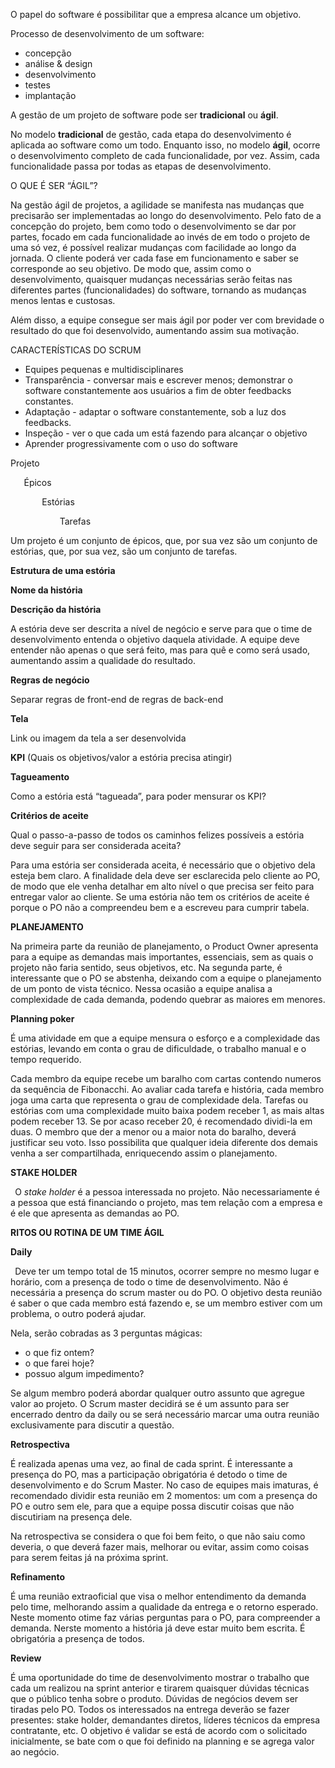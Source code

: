 ﻿O papel do software é possibilitar que a empresa alcance um objetivo.

Processo de desenvolvimento de um software:

- concepção
- análise & design
- desenvolvimento
- testes
- implantação

A gestão de um projeto de software pode ser **tradicional** ou **ágil**.

No modelo **tradicional** de gestão, cada etapa do desenvolvimento é aplicada ao software como um todo. Enquanto isso, no modelo **ágil**, ocorre o desenvolvimento completo de cada funcionalidade, por vez. Assim, cada funcionalidade passa por todas as etapas de desenvolvimento.

O QUE É SER “ÁGIL”?

Na gestão ágil de projetos, a agilidade se manifesta nas mudanças que precisarão ser implementadas ao longo do desenvolvimento. Pelo fato de a concepção do projeto, bem como todo o desenvolvimento se dar por partes, focado em cada funcionalidade ao invés de em todo o projeto de uma só vez, é possível realizar mudanças com facilidade ao longo da jornada. O cliente poderá ver cada fase em funcionamento e saber se corresponde ao seu objetivo. De modo que, assim como o desenvolvimento, quaisquer mudanças necessárias serão feitas nas diferentes partes (funcionalidades) do software, tornando as mudanças menos lentas e custosas.

Além disso, a equipe consegue ser mais ágil por poder ver com brevidade o resultado do que foi desenvolvido, aumentando assim sua motivação.

CARACTERÍSTICAS DO SCRUM

- Equipes pequenas e multidisciplinares
- Transparência - conversar mais e escrever menos; demonstrar o software constantemente aos usuários a fim de obter feedbacks constantes.
- Adaptação - adaptar o software constantemente, sob a luz dos feedbacks.
- Inspeção - ver o que cada um está fazendo para alcançar o objetivo
- Aprender progressivamente com o uso do software


Projeto

`	`Épicos

`		`Estórias

`			`Tarefas

Um projeto é um conjunto de épicos, que, por sua vez são um conjunto de estórias, que, por sua vez, são um conjunto de tarefas.

**Estrutura de uma estória**

**Nome da história**

**Descrição da história**

A estória deve ser descrita a nível de negócio e serve para que o time de desenvolvimento entenda o objetivo daquela atividade. A equipe deve entender não apenas o que será feito, mas para quê e como será usado, aumentando assim a qualidade do resultado.

**Regras de negócio**

Separar regras de front-end de regras de back-end

**Tela**

Link ou imagem da tela a ser desenvolvida

**KPI** (Quais os objetivos/valor a estória precisa atingir)

**Tagueamento**

Como a estória está “tagueada”, para poder mensurar os KPI?

**Critérios de aceite**

Qual o passo-a-passo de todos os caminhos felizes possíveis a estória deve seguir para ser considerada aceita?

Para uma estória ser considerada aceita, é necessário que o objetivo dela esteja bem claro. A finalidade dela deve ser esclarecida pelo cliente ao PO, de modo que ele venha detalhar em alto nível o que precisa ser feito para entregar valor ao cliente. Se uma estória não tem os critérios de aceite é porque o PO não a compreendeu bem e a escreveu para cumprir tabela.


**PLANEJAMENTO**

Na primeira parte da reunião de planejamento, o Product Owner apresenta para a equipe as demandas mais importantes, essenciais, sem as quais o projeto não faria sentido, seus objetivos, etc. Na segunda parte, é interessante que o PO se abstenha, deixando com a equipe o planejamento de um ponto de vista técnico. Nessa ocasião a equipe analisa a complexidade de cada demanda, podendo quebrar as maiores em menores.

**Planning poker**

É uma atividade em que a equipe mensura o esforço e a complexidade das estórias, levando em conta o grau de dificuldade, o trabalho manual e o tempo requerido.

Cada membro da equipe recebe um baralho com cartas contendo numeros da sequência de Fibonacchi. Ao avaliar cada tarefa e história, cada membro joga uma carta que representa o grau de complexidade dela. Tarefas ou estórias com uma complexidade muito baixa podem receber 1, as mais altas podem receber 13. Se por acaso receber 20, é recomendado dividi-la em duas. O membro que der a menor ou a maior nota do baralho, deverá justificar seu voto. Isso possibilita que qualquer ideia diferente dos demais venha a ser compartilhada, enriquecendo assim o planejamento.

**STAKE HOLDER**

` `O *stake holder*  é a pessoa interessada no projeto. Não necessariamente é a pessoa que está financiando o projeto, mas tem relação com a empresa e é ele que apresenta as demandas ao PO. 

**RITOS OU ROTINA DE UM TIME ÁGIL**

**Daily**

` `Deve ter um tempo total de 15 minutos, ocorrer sempre no mesmo lugar e horário, com a presença de todo o time de desenvolvimento. Não é necessária a presença do scrum master ou do PO. O objetivo desta reunião é saber o que cada membro está fazendo e, se um membro estiver com um problema, o outro poderá ajudar.

Nela, serão cobradas as 3 perguntas mágicas:

- o que fiz ontem?
- o que farei hoje?
- possuo algum impedimento?

Se algum membro poderá abordar qualquer outro assunto que agregue valor ao projeto. O Scrum master decidirá se é um assunto para ser encerrado dentro da daily ou se será necessário marcar uma outra reunião exclusivamente para discutir a questão.

**Retrospectiva**

É realizada apenas uma vez, ao final de cada sprint. É interessante a presença do PO, mas a participação obrigatória é detodo o time de desenvolvimento e do Scrum Master.  No caso de equipes mais imaturas, é recomendado dividir esta reunião em 2 momentos: um com a presença do PO e outro sem ele, para que a equipe possa discutir coisas que não discutiriam na presença dele. 

Na retrospectiva se considera o que foi bem feito, o que não saiu como deveria, o que deverá fazer mais, melhorar ou evitar, assim como coisas para serem feitas já na próxima sprint.


**Refinamento**

É uma reunião extraoficial que visa o melhor entendimento da demanda pelo time, melhorando assim a qualidade da entrega e o retorno esperado. Neste momento otime faz várias perguntas para o PO, para compreender a demanda. Nerste momento a história já deve estar muito bem escrita. É obrigatória a presença de todos.

**Review**

É uma oportunidade do time de desenvolvimento mostrar o trabalho que cada um realizou na sprint anterior e tirarem quaisquer dúvidas técnicas que o público tenha sobre o produto. Dúvidas de negócios devem ser tiradas pelo PO. Todos os interessados na entrega deverão se fazer presentes: stake holder, demandantes diretos, líderes técnicos da empresa contratante, etc. O objetivo é validar se está de acordo com o solicitado inicialmente, se bate com o que foi definido na planning e se agrega valor ao negócio.





